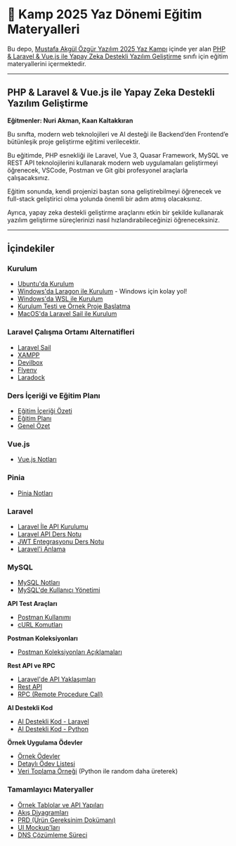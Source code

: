 # 🚀 Kamp 2025 Yaz Dönemi Eğitim Materyalleri

Bu depo, [Mustafa Akgül Özgür Yazılım 2025 Yaz Kampı](https://kamp.linux.org.tr/2025-yaz/) içinde yer alan [PHP & Laravel & Vue.js ile Yapay Zeka Destekli Yazılım Geliştirme](https://kamp.linux.org.tr/2025-yaz/kurslar/php-laravel-vue-js-ile-yapay-zeka-destekli-yazilim-gelistirme/) sınıfı için eğitim materyallerini içermektedir.

---

## PHP & Laravel & Vue.js ile Yapay Zeka Destekli Yazılım Geliştirme

**Eğitmenler: Nuri Akman, Kaan Kaltakkıran**

Bu sınıfta, modern web teknolojileri ve AI desteği ile Backend’den Frontend’e bütünleşik proje geliştirme eğitimi verilecektir.

Bu eğitimde, PHP esnekliği ile Laravel, Vue 3, Quasar Framework, MySQL ve REST API teknolojilerini kullanarak modern web uygulamaları geliştirmeyi öğrenecek, VSCode, Postman ve Git gibi profesyonel araçlarla çalışacaksınız.

Eğitim sonunda, kendi projenizi baştan sona geliştirebilmeyi öğrenecek ve full-stack geliştirici olma yolunda önemli bir adım atmış olacaksınız.

Ayrıca, yapay zeka destekli geliştirme araçlarını etkin bir şekilde kullanarak yazılım geliştirme süreçlerinizi nasıl hızlandırabileceğinizi öğreneceksiniz.

---

## İçindekiler

### Kurulum

- [Ubuntu'da Kurulum](./kurulum/kurulum.md)
- [Windows'da Laragon ile Kurulum](./kurulum/kurulum-laragon.md) - Windows için kolay yol!
- [Windows'da WSL ile Kurulum](./kurulum/kurulum-windows-wsl.md)
- [Kurulum Testi ve Örnek Proje Başlatma](./kurulum/kurulum-test.md)
- [MacOS'da Laravel Sail ile Kurulum](./kurulum/kurulum-macos-laravel-sail.md)

### Laravel Çalışma Ortamı Alternatifleri

- [Laravel Sail](https://github.com/laravel/sail)
- [XAMPP](https://www.apachefriends.org/)
- [Devilbox](http://devilbox.org/)
- [Flyenv](https://flyenv.com/)
- [Laradock](https://laradock.io/)

### Ders İçeriği ve Eğitim Planı

- [Eğitim İçeriği Özeti](./plan/ders-icerigi.md)
- [Eğitim Planı](./plan/README.md)
- [Genel Özet](./plan/genel-ozet.md)

### Vue.js

- [Vue.js Notları](./vuejs/README.md)

### Pinia

- [Pinia Notları](./pinia/README.md)

### Laravel

- [Laravel İle API Kurulumu](./laravel-API-notlar/KURULUM.md)
- [Laravel API Ders Notu](./laravel-API-notlar/DERS-NOTU.md)
- [JWT Entegrasyonu Ders Notu](./laravel-API-notlar/DERS-NOTU-JWT.md)
- [Laravel'i Anlama](./laraveli-anlama/README.md)

### MySQL

- [MySQL Notları](./mysql/README.md)
- [MySQL'de Kullanıcı Yönetimi](./mysql/mysql-user-yetkileri.md)

**API Test Araçları**

- [Postman Kullanımı](./laravel-API-notlar/POSTMAN.md)
- [cURL Komutları](./laravel-API-notlar/CURL.md)

**Postman Koleksiyonları**

- [Postman Koleksiyonları Açıklamaları](./laravel-API-notlar/collection-aciklamalar.md)

**Rest API ve RPC**

- [Laravel'de API Yaklaşımları](./Fikirler/laravel-api-yaklasimlari.md)
- [Rest API](./Fikirler/neden-rest-api.md)
- [RPC (Remote Procedure Call)](./Fikirler/rpc-notu.md)

**AI Destekli Kod**

- [AI Destekli Kod - Laravel](./ai-destekli-kod-ornegi/laravel/ai-basit-api.md)
- [AI Destekli Kod - Python](./ai-destekli-kod-ornegi/py/ai-kullanim-ornegi.md)

**Örnek Uygulama Ödevler**

- [Örnek Ödevler](./ORNEK-PROJELER/README.md)
- [Detaylı Ödev Listesi](./ORNEK-PROJELER/PROJE-OZETI.md)
- [Veri Toplama Örneği](./laravel-API-notlar/api-random-data-cagrisi.md) (Python ile random daha üreterek)

### Tamamlayıcı Materyaller

- [Örnek Tablolar ve API Yapıları](./ders-notu-ornekleri/ornek-tablolar-api.md)
- [Akış Diyagramları](./ders-notu-ornekleri/ornek-akis-diagramlari.md)
- [PRD (Ürün Gereksinim Dokümanı)](./ders-notu-ornekleri/ornek-prd.md)
- [UI Mockup'ları](./ders-notu-ornekleri/ornek-ui-mockup.md)
- [DNS Çözümleme Süreci](./Fikirler/dns-cozumleme.md)
